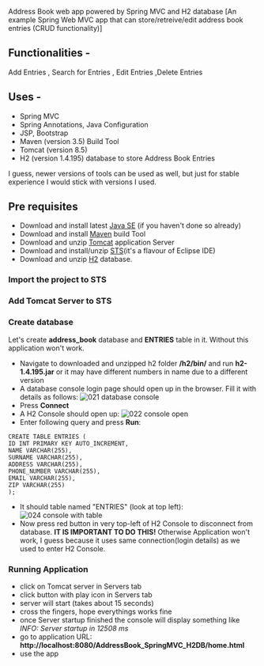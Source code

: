  Address Book web app powered by Spring MVC and H2 database
[An example Spring Web MVC app that can store/retreive/edit address book entries (CRUD functionality)]
 
## Functionalities -
Add Entries , Search for Entries , Edit Entries ,Delete Entries 

 
## Uses -
* Spring MVC
* Spring Annotations, Java Configuration
* JSP, Bootstrap
* Maven (version 3.5) Build Tool
* Tomcat (version 8.5)
* H2 (version 1.4.195) database to store Address Book Entries

I guess, newer versions of tools can be used as well, but just for stable experience I would stick with versions I used.

## Pre requisites
* Download and install latest [Java SE](http://www.oracle.com/technetwork/java/javase/downloads/index.html) (if you haven't done so already)
* Download and install [Maven](https://maven.apache.org/download.cgi) build Tool
* Download and unzip [Tomcat](https://tomcat.apache.org/) application Server
* Download and install/unzip [STS](https://spring.io/tools/sts/all)(it's a flavour of Eclipse IDE)
* Download and unzip [H2](http://www.h2database.com/html/main.html) database.

### Import the project to STS
 
### Add Tomcat Server to STS

### Create database
Let's create **address_book** database and **ENTRIES** table in it. Without this application won't work.
* Navigate to downloaded and unzipped h2 folder **/h2/bin/** and run **h2-1.4.195.jar** or it may have different numbers in name due to a different version
* A database console login page should open up in the browser. Fill it with details as follows:
![021 database console](https://user-images.githubusercontent.com/11411618/27842266-50d63572-6100-11e7-96be-8f844be84bc2.JPG)
* Press **Connect**
* A H2 Console should open up:
![022 console open](https://user-images.githubusercontent.com/11411618/27842689-1f52b134-6104-11e7-83ce-5a9bf6f434c4.jpg)
* Enter following query and press **Run**:
```
CREATE TABLE ENTRIES (
ID INT PRIMARY KEY AUTO_INCREMENT,
NAME VARCHAR(255),
SURNAME VARCHAR(255),
ADDRESS VARCHAR(255),
PHONE_NUMBER VARCHAR(255),
EMAIL VARCHAR(255),
ZIP VARCHAR(255)
);
```
* It should table named "ENTRIES" (look at top left):
![024 console with table](https://user-images.githubusercontent.com/11411618/27842691-1f552072-6104-11e7-8380-0e7bba543f32.jpg)
* Now press red button in very top-left of H2 Console to disconnect from database. **IT IS IMPORTANT TO DO THIS!** Otherwise Application won't work, I guess because it uses same connection(login details) as we used to enter H2 Console.
### Running Application
* click on Tomcat server in Servers tab
* click button with play icon in Servers tab
* server will start (takes about 15 seconds)
* cross the fingers, hope everythings works fine
* once Server startup finished the console will display something like *INFO: Server startup in 12508 ms*
* go to application URL: **http://localhost:8080/AddressBook_SpringMVC_H2DB/home.html**
* use the app
 